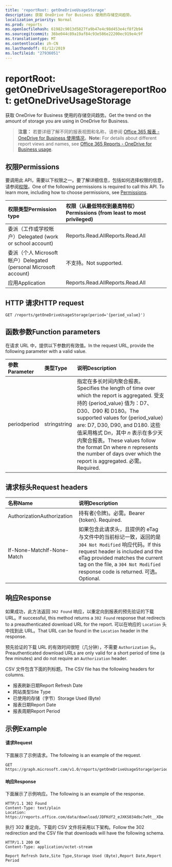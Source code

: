 ```yaml
---
title: 'reportRoot: getOneDriveUsageStorage'
description: 获取 OneDrive for Business 使用的存储空间趋势。
localization_priority: Normal
ms.prod: reports
ms.openlocfilehash: 61982c9013d5827fa9b47e4c98d453e4cf8f2b94
ms.sourcegitcommit: 36be044c89a19af84c93e586e22200ec919e4c9f
ms.translationtype: MT
ms.contentlocale: zh-CN
ms.lasthandoff: 01/12/2019
ms.locfileid: "27936051"
---
```

# <a name="reportroot-getonedriveusagestorage"></a><span data-ttu-id="8e407-103">reportRoot: getOneDriveUsageStorage</span><span class="sxs-lookup"><span data-stu-id="8e407-103">reportRoot: getOneDriveUsageStorage</span></span>

<span data-ttu-id="8e407-104">获取 OneDrive for Business 使用的存储空间趋势。</span><span class="sxs-lookup"><span data-stu-id="8e407-104">Get the trend on the amount of storage you are using in OneDrive for Business.</span></span>

> <span data-ttu-id="8e407-105">**注意：** 若要详细了解不同的报表视图和名称，请参阅 [Office 365 报表 - OneDrive for Business 使用情况](https://support.office.com/client/OneDrive-for-Business-usage-0de3b312-c4e8-4e4b-a02d-32b2f726a680)。</span><span class="sxs-lookup"><span data-stu-id="8e407-105">**Note:** For details about different report views and names, see [Office 365 Reports - OneDrive for Business usage](https://support.office.com/client/OneDrive-for-Business-usage-0de3b312-c4e8-4e4b-a02d-32b2f726a680).</span></span>

## <a name="permissions"></a><span data-ttu-id="8e407-106">权限</span><span class="sxs-lookup"><span data-stu-id="8e407-106">Permissions</span></span>

<span data-ttu-id="8e407-p101">要调用此 API，需要以下权限之一。要了解详细信息，包括如何选择权限的信息，请参阅[权限](/graph/permissions-reference)。</span><span class="sxs-lookup"><span data-stu-id="8e407-p101">One of the following permissions is required to call this API. To learn more, including how to choose permissions, see [Permissions](/graph/permissions-reference).</span></span>

| <span data-ttu-id="8e407-109">权限类型</span><span class="sxs-lookup"><span data-stu-id="8e407-109">Permission type</span></span>                        | <span data-ttu-id="8e407-110">权限（从最低特权到最高特权）</span><span class="sxs-lookup"><span data-stu-id="8e407-110">Permissions (from least to most privileged)</span></span> |
| :------------------------------------- | :--------------------------------------- |
| <span data-ttu-id="8e407-111">委派（工作或学校帐户）</span><span class="sxs-lookup"><span data-stu-id="8e407-111">Delegated (work or school account)</span></span>     | <span data-ttu-id="8e407-112">Reports.Read.All</span><span class="sxs-lookup"><span data-stu-id="8e407-112">Reports.Read.All</span></span>                         |
| <span data-ttu-id="8e407-113">委派（个人 Microsoft 帐户）</span><span class="sxs-lookup"><span data-stu-id="8e407-113">Delegated (personal Microsoft account)</span></span> | <span data-ttu-id="8e407-114">不支持。</span><span class="sxs-lookup"><span data-stu-id="8e407-114">Not supported.</span></span>                           |
| <span data-ttu-id="8e407-115">应用</span><span class="sxs-lookup"><span data-stu-id="8e407-115">Application</span></span>                            | <span data-ttu-id="8e407-116">Reports.Read.All</span><span class="sxs-lookup"><span data-stu-id="8e407-116">Reports.Read.All</span></span>                         |

## <a name="http-request"></a><span data-ttu-id="8e407-117">HTTP 请求</span><span class="sxs-lookup"><span data-stu-id="8e407-117">HTTP request</span></span>

<!-- { "blockType": "ignored" } --> 

```http
GET /reports/getOneDriveUsageStorage(period='{period_value}')
```

## <a name="function-parameters"></a><span data-ttu-id="8e407-118">函数参数</span><span class="sxs-lookup"><span data-stu-id="8e407-118">Function parameters</span></span>

<span data-ttu-id="8e407-119">在请求 URL 中，提供以下参数的有效值。</span><span class="sxs-lookup"><span data-stu-id="8e407-119">In the request URL, provide the following parameter with a valid value.</span></span>

| <span data-ttu-id="8e407-120">参数</span><span class="sxs-lookup"><span data-stu-id="8e407-120">Parameter</span></span> | <span data-ttu-id="8e407-121">类型</span><span class="sxs-lookup"><span data-stu-id="8e407-121">Type</span></span>   | <span data-ttu-id="8e407-122">说明</span><span class="sxs-lookup"><span data-stu-id="8e407-122">Description</span></span>                              |
| :-------- | :----- | :--------------------------------------- |
| <span data-ttu-id="8e407-123">period</span><span class="sxs-lookup"><span data-stu-id="8e407-123">period</span></span>    | <span data-ttu-id="8e407-124">string</span><span class="sxs-lookup"><span data-stu-id="8e407-124">string</span></span> | <span data-ttu-id="8e407-125">指定在多长时间内聚合报表。</span><span class="sxs-lookup"><span data-stu-id="8e407-125">Specifies the length of time over which the report is aggregated.</span></span> <span data-ttu-id="8e407-126">受支持的 {period_value} 值为：D7、D30、D90 和 D180。</span><span class="sxs-lookup"><span data-stu-id="8e407-126">The supported values for {period_value} are: D7, D30, D90, and D180.</span></span> <span data-ttu-id="8e407-127">这些值采用格式 D*n*，其中 *n* 表示在多少天内聚合报表。</span><span class="sxs-lookup"><span data-stu-id="8e407-127">These values follow the format D*n* where *n* represents the number of days over which the report is aggregated.</span></span> <span data-ttu-id="8e407-128">必需。</span><span class="sxs-lookup"><span data-stu-id="8e407-128">Required.</span></span> |

## <a name="request-headers"></a><span data-ttu-id="8e407-129">请求标头</span><span class="sxs-lookup"><span data-stu-id="8e407-129">Request headers</span></span>

| <span data-ttu-id="8e407-130">名称</span><span class="sxs-lookup"><span data-stu-id="8e407-130">Name</span></span>          | <span data-ttu-id="8e407-131">说明</span><span class="sxs-lookup"><span data-stu-id="8e407-131">Description</span></span>                              |
| :------------ | :--------------------------------------- |
| <span data-ttu-id="8e407-132">Authorization</span><span class="sxs-lookup"><span data-stu-id="8e407-132">Authorization</span></span> | <span data-ttu-id="8e407-p103">持有者{令牌}。必需。</span><span class="sxs-lookup"><span data-stu-id="8e407-p103">Bearer {token}. Required.</span></span>                |
| <span data-ttu-id="8e407-135">If-None-Match</span><span class="sxs-lookup"><span data-stu-id="8e407-135">If-None-Match</span></span> | <span data-ttu-id="8e407-136">如果包含此请求头，且提供的 eTag 与文件中的当前标记一致，返回的是 `304 Not Modified` 响应代码。</span><span class="sxs-lookup"><span data-stu-id="8e407-136">If this request header is included and the eTag provided matches the current tag on the file, a `304 Not Modified` response code is returned.</span></span> <span data-ttu-id="8e407-137">可选。</span><span class="sxs-lookup"><span data-stu-id="8e407-137">Optional.</span></span> |

## <a name="response"></a><span data-ttu-id="8e407-138">响应</span><span class="sxs-lookup"><span data-stu-id="8e407-138">Response</span></span>

<span data-ttu-id="8e407-139">如果成功，此方法返回 `302 Found` 响应，以重定向到报表的预先验证的下载 URL。</span><span class="sxs-lookup"><span data-stu-id="8e407-139">If successful, this method returns a `302 Found` response that redirects to a preauthenticated download URL for the report.</span></span> <span data-ttu-id="8e407-140">可以在响应的 `Location` 头中找到此 URL。</span><span class="sxs-lookup"><span data-stu-id="8e407-140">That URL can be found in the `Location` header in the response.</span></span>

<span data-ttu-id="8e407-141">预先验证的下载 URL 的有效时间很短（几分钟），不需要 `Authorization` 头。</span><span class="sxs-lookup"><span data-stu-id="8e407-141">Preauthenticated download URLs are only valid for a short period of time (a few minutes) and do not require an `Authorization` header.</span></span>

<span data-ttu-id="8e407-142">CSV 文件包含下面的列标题。</span><span class="sxs-lookup"><span data-stu-id="8e407-142">The CSV file has the following headers for columns.</span></span>

- <span data-ttu-id="8e407-143">报表刷新日期</span><span class="sxs-lookup"><span data-stu-id="8e407-143">Report Refresh Date</span></span>
- <span data-ttu-id="8e407-144">网站类型</span><span class="sxs-lookup"><span data-stu-id="8e407-144">Site Type</span></span>
- <span data-ttu-id="8e407-145">已使用的存储（字节）</span><span class="sxs-lookup"><span data-stu-id="8e407-145">Storage Used (Byte)</span></span>
- <span data-ttu-id="8e407-146">报表日期</span><span class="sxs-lookup"><span data-stu-id="8e407-146">Report Date</span></span>
- <span data-ttu-id="8e407-147">报表周期</span><span class="sxs-lookup"><span data-stu-id="8e407-147">Report Period</span></span>

## <a name="example"></a><span data-ttu-id="8e407-148">示例</span><span class="sxs-lookup"><span data-stu-id="8e407-148">Example</span></span>

#### <a name="request"></a><span data-ttu-id="8e407-149">请求</span><span class="sxs-lookup"><span data-stu-id="8e407-149">Request</span></span>

<span data-ttu-id="8e407-150">下面展示了示例请求。</span><span class="sxs-lookup"><span data-stu-id="8e407-150">The following is an example of the request.</span></span>

<!--{
  "blockType": "request",
  "isComposable": true,
  "name": "reportroot_getonedriveusagestorage"
}-->

```http
GET https://graph.microsoft.com/v1.0/reports/getOneDriveUsageStorage(period='D7')
```

#### <a name="response"></a><span data-ttu-id="8e407-151">响应</span><span class="sxs-lookup"><span data-stu-id="8e407-151">Response</span></span>

<span data-ttu-id="8e407-152">下面展示了示例响应。</span><span class="sxs-lookup"><span data-stu-id="8e407-152">The following is an example of the response.</span></span>

<!-- {
  "blockType": "response",
  "truncated": true,
  "@odata.type": "microsoft.graph.report"
} -->

```http
HTTP/1.1 302 Found
Content-Type: text/plain
Location: https://reports.office.com/data/download/JDFKdf2_eJXKS034dbc7e0t__XDe
```

<span data-ttu-id="8e407-153">执行 302 重定向，下载的 CSV 文件将采用以下架构。</span><span class="sxs-lookup"><span data-stu-id="8e407-153">Follow the 302 redirection and the CSV file that downloads will have the following schema.</span></span>

<!-- { "blockType": "ignored" } --> 

```http
HTTP/1.1 200 OK
Content-Type: application/octet-stream

Report Refresh Date,Site Type,Storage Used (Byte),Report Date,Report Period
```
